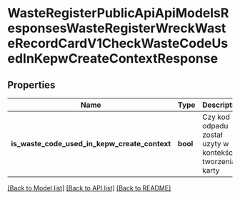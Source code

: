 # WasteRegisterPublicApiApiModelsResponsesWasteRegisterWreckWasteRecordCardV1CheckWasteCodeUsedInKepwCreateContextResponse

## Properties
Name | Type | Description | Notes
------------ | ------------- | ------------- | -------------
**is_waste_code_used_in_kepw_create_context** | **bool** | Czy kod odpadu został uzyty w kontekście tworzenia karty | [optional] 

[[Back to Model list]](../README.md#documentation-for-models) [[Back to API list]](../README.md#documentation-for-api-endpoints) [[Back to README]](../README.md)


